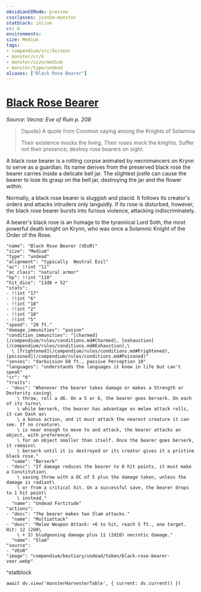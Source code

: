 ```yaml
---
obsidianUIMode: preview
cssclasses: json5e-monster
statblock: inline
cr: 6
environments: 
size: Medium
tags:
- compendium/src/5e/veor
- monster/cr/6
- monster/size/medium
- monster/type/undead
aliases: ["Black Rose Bearer"]
---
```

# [Black Rose Bearer](compendium\bestiary\undead/black-rose-bearer-veor.md)
*Source: Vecna: Eve of Ruin p. 208*

> [!quote] A quote from Common saying among the Knights of Solamnia  
> 
> Their existence mocks the living. Their roses mock the knights. Suffer not their presence; destroy rose bearers on sight.

A black rose bearer is a rotting corpse animated by necromancers on Krynn to serve as a guardian. Its name derives from the preserved black rose the bearer carries inside a delicate bell jar. The slightest jostle can cause the bearer to lose its grasp on the bell jar, destroying the jar and the flower within.

Normally, a black rose bearer is sluggish and placid. It follows its creator's orders and attacks intruders only languidly. If its rose is disturbed, however, the black rose bearer bursts into furious violence, attacking indiscriminately.

A bearer's black rose is an homage to the tyrannical Lord Soth, the most powerful death knight on Krynn, who was once a Solamnic Knight of the Order of the Rose.

```statblock
"name": "Black Rose Bearer (VEoR)"
"size": "Medium"
"type": "undead"
"alignment": "typically  Neutral Evil"
"ac": !!int "11"
"ac_class": "natural armor"
"hp": !!int "110"
"hit_dice": "13d8 + 52"
"stats":
- !!int "17"
- !!int "6"
- !!int "18"
- !!int "2"
- !!int "10"
- !!int "5"
"speed": "20 ft."
"damage_immunities": "poison"
"condition_immunities": "[charmed](/compendium/rules/conditions.md#Charmed), [exhaustion](/compendium/rules/conditions.md#Exhaustion),\
  \ [frightened](/compendium/rules/conditions.md#Frightened), [poisoned](/compendium/rules/conditions.md#Poisoned)"
"senses": "darkvision 60 ft., passive Perception 10"
"languages": "understands the languages it knew in life but can't speak"
"cr": "6"
"traits":
- "desc": "Whenever the bearer takes damage or makes a Strength or Dexterity saving\
    \ throw, roll a d6. On a 5 or 6, the bearer goes berserk. On each of its turns\
    \ while berserk, the bearer has advantage on melee attack rolls, it can Dash as\
    \ a bonus action, and it must attack the nearest creature it can see. If no creature\
    \ is near enough to move to and attack, the bearer attacks an object, with preference\
    \ for an object smaller than itself. Once the bearer goes berserk, it remains\
    \ berserk until it is destroyed or its creator gives it a pristine black rose."
  "name": "Berserk"
- "desc": "If damage reduces the bearer to 0 hit points, it must make a Constitution\
    \ saving throw with a DC of 5 plus the damage taken, unless the damage is radiant\
    \ or from a critical hit. On a successful save, the bearer drops to 1 hit point\
    \ instead."
  "name": "Undead Fortitude"
"actions":
- "desc": "The bearer makes two Slam attacks."
  "name": "Multiattack"
- "desc": "Melee Weapon Attack: +6 to hit, reach 5 ft., one target. Hit: 12 (2d8\
    \ + 3) bludgeoning damage plus 11 (2d10) necrotic damage."
  "name": "Slam"
"source":
- "VEoR"
"image": "compendium/bestiary/undead/token/black-rose-bearer-veor.webp"
```
^statblock

```dataviewjs
await dv.view('monsterHarvesterTable', { current: dv.current() })
```
